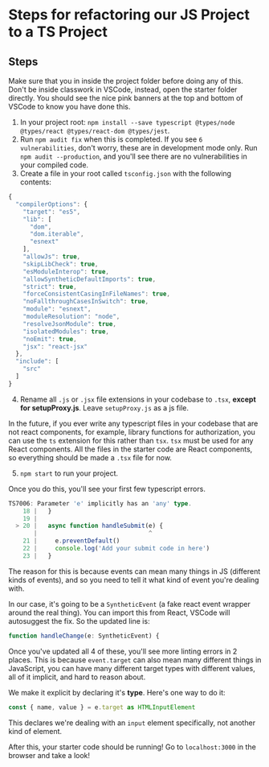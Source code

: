 # Steps for refactoring our JS Project to a TS Project

## Steps

Make sure that you in inside the project folder before doing any of this. Don't be inside classwork in VSCode, instead, open the starter folder directly. You should see the nice pink banners at the top and bottom of VSCode to know you have done this.

1. In your project root: `npm install --save typescript @types/node @types/react @types/react-dom @types/jest`.
2. Run `npm audit fix` when this is completed. If you see `6 vulnerabilities`, don't worry, these are in development mode only. Run `npm audit --production`, and you'll see there are no vulnerabilities in your compiled code.
3. Create a file in your root called `tsconfig.json` with the following contents:

```ts
{
  "compilerOptions": {
    "target": "es5",
    "lib": [
      "dom",
      "dom.iterable",
      "esnext"
    ],
    "allowJs": true,
    "skipLibCheck": true,
    "esModuleInterop": true,
    "allowSyntheticDefaultImports": true,
    "strict": true,
    "forceConsistentCasingInFileNames": true,
    "noFallthroughCasesInSwitch": true,
    "module": "esnext",
    "moduleResolution": "node",
    "resolveJsonModule": true,
    "isolatedModules": true,
    "noEmit": true,
    "jsx": "react-jsx"
  },
  "include": [
    "src"
  ]
}
```

4. Rename all `.js` or `.jsx` file extensions in your codebase to `.tsx`, **except for setupProxy.js**. Leave `setupProxy.js` as a js file.

In the future, if you ever write any typescript files in your codebase that are not react components, for example, library functions for authorization, you can use the `ts` extension for this rather than `tsx`. `tsx` must be used for any React components. All the files in the starter code are React components, so everything should be made a `.tsx` file for now.

5. `npm start` to run your project.

Once you do this, you'll see your first few typescript errors.

```ts
TS7006: Parameter 'e' implicitly has an 'any' type.
    18 |   }
    19 |
  > 20 |   async function handleSubmit(e) {
       |                               ^
    21 |     e.preventDefault()
    22 |     console.log('Add your submit code in here')
    23 |   }
```

The reason for this is because events can mean many things in JS (different kinds of events), and so you need to tell it what kind of event you're dealing with.

In our case, it's going to be a `SyntheticEvent` (a fake react event wrapper around the real thing). You can import this from React, VSCode will autosuggest the fix. So the updated line is:

```ts
function handleChange(e: SyntheticEvent) {
```

Once you've updated all 4 of these, you'll see more linting errors in 2 places. This is because `event.target` can also mean many different things in JavaScript, you can have many different target types with different values, all of it implicit, and hard to reason about.

We make it explicit by declaring it's **type**. Here's one way to do it:

```ts
const { name, value } = e.target as HTMLInputElement
```

This declares we're dealing with an `input` element specifically, not another kind of element.

After this, your starter code should be running! Go to `localhost:3000` in the browser and take a look!
